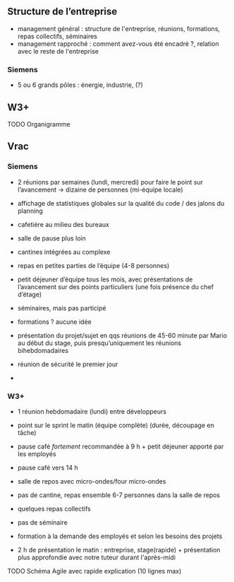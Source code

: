 ## Structure de l’entreprise

 - management général : structure de l'entreprise, réunions, formations, repas collectifs, séminaires
 - management rapproché : comment avez-vous été encadré ?, relation avec le reste de l'entreprise

### Siemens

  - 5 ou 6 grands pôles : énergie, industrie, (?)
  
## W3+

TODO Organigramme

## Vrac

### Siemens

  - 2 réunions par semaines (lundi, mercredi) pour faire le point sur l’avancement → dizaine de personnes (mi-équipe locale)
  - affichage de statistiques globales sur la qualité du code / des jalons du planning
  - cafetière au milieu des bureaux
  - salle de pause plus loin
  - cantines intégrées au complexe
  - repas en petites parties de l’équipe (4-8 personnes)
  - petit déjeuner d’équipe tous les mois, avec présentations de l’avancement sur des points particuliers (une fois présence du chef d’étage)
  - séminaires, mais pas participé
  - formations ? aucune idée
  
  - présentation du projet/sujet en qqs réunions de 45-60 minute par Mario au début du stage, puis presqu’uniquement les réunions bihebdomadaires
  - réunion de sécurité le premier jour
  -

### W3+

  - 1 réunion hebdomadaire (lundi) entre développeurs
  - point sur le sprint le matin (équipe complète) (durée, découpage en tâche)
  - pause café *fortement* recommandée à 9 h + petit déjeuner apporté par les employés
  - pause café vers 14 h
  - salle de repos avec micro-ondes/four micro-ondes
  - pas de cantine, repas ensemble 6-7 personnes dans la salle de repos
  - quelques repas collectifs
  - pas de séminaire
  - formation à la demande des employés et selon les besoins des projets
  
  - 2 h de présentation le matin : entreprise, stage(rapide) + présentation plus approfondie avec notre tuteur durant l'après-midi

TODO Schéma Agile avec rapide explication (10 lignes max)

